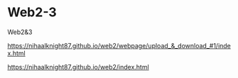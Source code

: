 # Web2-3
Web2&amp;3

https://nihaalknight87.github.io/web2/webpage/upload_&_download_#1/index.html

https://nihaalknight87.github.io/web2/index.html
